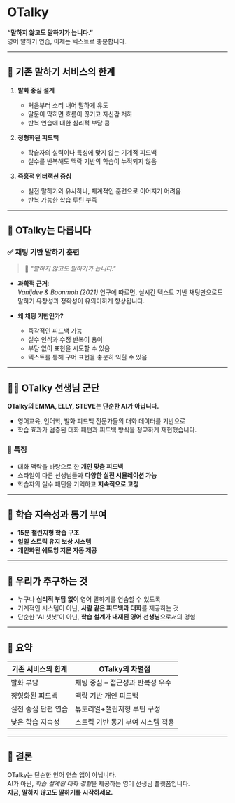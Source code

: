 # OTalky  
**“말하지 않고도 말하기가 늡니다.”**  
영어 말하기 연습, 이제는 텍스트로 충분합니다.

---

## 🧠 기존 말하기 서비스의 한계

1. **발화 중심 설계**
   - 처음부터 소리 내어 말하게 유도  
   - 말문이 막히면 흐름이 끊기고 자신감 저하  
   - 반복 연습에 대한 심리적 부담 큼

2. **정형화된 피드백**
   - 학습자의 실력이나 특성에 맞지 않는 기계적 피드백  
   - 실수를 반복해도 맥락 기반의 학습이 누적되지 않음

3. **즉흥적 인터랙션 중심**
   - 실전 말하기와 유사하나, 체계적인 훈련으로 이어지기 어려움  
   - 반복 가능한 학습 루틴 부족

---

## 🌱 OTalky는 다릅니다

### ✅ 채팅 기반 말하기 훈련

> 💬 *"말하지 않고도 말하기가 늡니다."*

- **과학적 근거**:  
  *Vanijdee & Boonmoh (2021)* 연구에 따르면, 실시간 텍스트 기반 채팅만으로도 말하기 유창성과 정확성이 유의미하게 향상됩니다.

- **왜 채팅 기반인가?**
  - 즉각적인 피드백 가능  
  - 실수 인식과 수정 반복이 용이  
  - 부담 없이 표현을 시도할 수 있음  
  - 텍스트를 통해 구어 표현을 충분히 익힐 수 있음

---

## 🧑‍🏫 OTalky 선생님 군단

**OTalky의 EMMA, ELLY, STEVE는 단순한 AI가 아닙니다.**

- 영어교육, 언어학, 발화 피드백 전문가들의 대화 데이터를 기반으로  
- 학습 효과가 검증된 대화 패턴과 피드백 방식을 정교하게 재현했습니다.

### 📌 특징

- 대화 맥락을 바탕으로 한 **개인 맞춤 피드백**  
- 스타일이 다른 선생님들과 **다양한 실전 시뮬레이션 가능**  
- 학습자의 실수 패턴을 기억하고 **지속적으로 교정**

---

## 🧭 학습 지속성과 동기 부여

- **15분 챌린지형 학습 구조**  
- **일일 스트릭 유지 보상 시스템**  
- **개인화된 쉐도잉 지문 자동 제공**

---

## 🚀 우리가 추구하는 것

- 누구나 **심리적 부담 없이** 영어 말하기를 연습할 수 있도록  
- 기계적인 시스템이 아닌, **사람 같은 피드백과 대화**를 제공하는 것  
- 단순한 'AI 챗봇'이 아닌, **학습 설계가 내재된 영어 선생님**으로서의 경험

---

## 📌 요약

| 기존 서비스의 한계       | OTalky의 차별점                     |
|------------------------|----------------------------------|
| 발화 부담               | 채팅 중심 – 접근성과 반복성 우수         |
| 정형화된 피드백          | 맥락 기반 개인 피드백               |
| 실전 중심 단편 연습       | 튜토리얼+챌린지형 루틴 구성           |
| 낮은 학습 지속성         | 스트릭 기반 동기 부여 시스템 적용      |

---

## 📣 결론

OTalky는 단순한 언어 연습 앱이 아닙니다.  
AI가 아닌, *학습 설계된 대화 경험*을 제공하는 영어 선생님 플랫폼입니다.  
**지금, 말하지 않고도 말하기를 시작하세요.**

